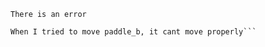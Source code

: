 ```There is an error```

```Please open pong.py file and fix the error
When I tried to move paddle_b, it cant move properly```

